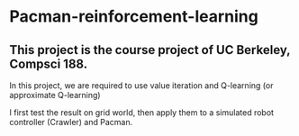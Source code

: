 # Pacman-reinforcement-learning

This project is the course project of UC Berkeley, Compsci 188.
---------------------------------------------------------------

In this project, we are required to use value iteration and Q-learning (or approximate Q-learning)

I first test the result on grid world, then apply them to a simulated robot controller (Crawler) and Pacman.
